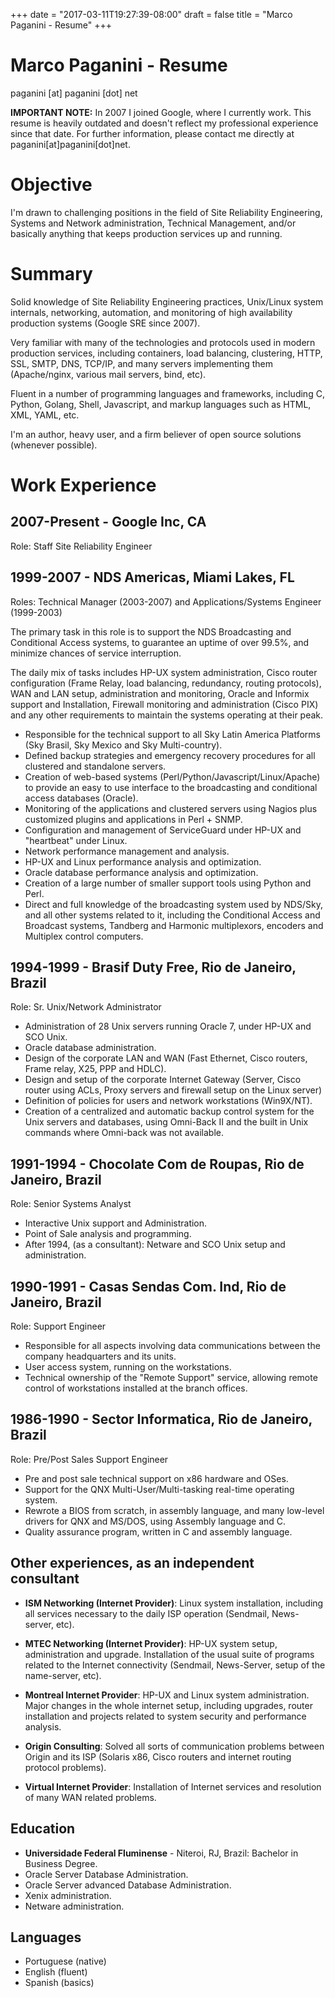 +++
date = "2017-03-11T19:27:39-08:00"
draft = false
title = "Marco Paganini - Resume"
+++

# Marco Paganini - Resume
paganini [at] paganini [dot] net

**IMPORTANT NOTE:** In 2007 I joined Google, where I currently work. This
resume is heavily outdated and doesn't reflect my professional experience since
that date. For further information, please contact me directly at
paganini[at]paganini[dot]net.

# Objective

I'm drawn to challenging positions in the field of Site Reliability Engineering,
Systems and Network administration, Technical Management, and/or basically
anything that keeps production services up and running.

# Summary

Solid knowledge of Site Reliability Engineering practices, Unix/Linux system
internals, networking, automation, and monitoring of high availability
production systems (Google SRE since 2007).

Very familiar with many of the technologies and protocols used in modern
production services, including containers, load balancing, clustering, HTTP,
SSL, SMTP, DNS, TCP/IP, and many servers implementing them (Apache/nginx,
various mail servers, bind, etc).

Fluent in a number of programming languages and frameworks, including C, Python,
Golang, Shell, Javascript, and markup languages such as HTML, XML, YAML, etc.

I'm an author, heavy user, and a firm believer of open source solutions
(whenever possible).

# Work Experience

## 2007-Present - Google Inc, CA

Role: Staff Site Reliability Engineer

## 1999-2007 - NDS Americas, Miami Lakes, FL

Roles: Technical Manager (2003-2007) and Applications/Systems Engineer (1999-2003)

The primary task in this role is to support the NDS Broadcasting and
Conditional Access systems, to guarantee an uptime of over 99.5%, and minimize
chances of service interruption.

The daily mix of tasks includes HP-UX system administration, Cisco router
configuration (Frame Relay, load balancing, redundancy, routing protocols), WAN
and LAN setup, administration and monitoring, Oracle and Informix support and
Installation, Firewall monitoring and administration (Cisco PIX) and any other
requirements to maintain the systems operating at their peak.

  *  Responsible for the technical support to all Sky Latin America Platforms (Sky Brasil, Sky Mexico and Sky Multi-country).
  * Defined backup strategies and emergency recovery procedures for all clustered and standalone servers.
  * Creation of web-based systems (Perl/Python/Javascript/Linux/Apache) to provide an easy to use interface to the broadcasting and conditional access databases (Oracle).
  * Monitoring of the applications and clustered servers using Nagios plus customized plugins and applications in Perl + SNMP.
  * Configuration and management of ServiceGuard under HP-UX and "heartbeat" under Linux.
  * Network performance management and analysis.
  * HP-UX and Linux performance analysis and optimization.
  * Oracle database performance analysis and optimization.
  * Creation of a large number of smaller support tools using Python and Perl.
  * Direct and full knowledge of the broadcasting system used by NDS/Sky, and all other systems related to it, including the Conditional Access and Broadcast systems, Tandberg and Harmonic multiplexors, encoders and Multiplex control computers.

## 1994-1999 - Brasif Duty Free, Rio de Janeiro, Brazil

Role: Sr. Unix/Network Administrator

  * Administration of 28 Unix servers running Oracle 7, under HP-UX and SCO Unix.
  * Oracle database administration.
  * Design of the corporate LAN and WAN (Fast Ethernet, Cisco routers, Frame relay, X25, PPP and HDLC).
  * Design and setup of the corporate Internet Gateway (Server, Cisco router using ACLs, Proxy servers and firewall setup on the Linux server)
  * Definition of policies for users and network workstations (Win9X/NT).
  * Creation of a centralized and automatic backup control system for the Unix servers and databases, using Omni-Back II and the built in Unix commands where Omni-back was not available.

## 1991-1994 - Chocolate Com de Roupas, Rio de Janeiro, Brazil

Role: Senior Systems Analyst

  * Interactive Unix support and Administration.
  * Point of Sale analysis and programming.
  * After 1994, (as a consultant): Netware and SCO Unix setup and administration.

## 1990-1991 - Casas Sendas Com. Ind, Rio de Janeiro, Brazil

Role: Support Engineer

  * Responsible for all aspects involving data communications between the company headquarters and its units.
  * User access system, running on the workstations.
  * Technical ownership of the "Remote Support" service, allowing remote control of workstations installed at the branch offices.

## 1986-1990 - Sector Informatica, Rio de Janeiro, Brazil

Role: Pre/Post Sales Support Engineer

  * Pre and post sale technical support on x86 hardware and OSes.
  * Support for the QNX Multi-User/Multi-tasking real-time operating system.
  * Rewrote a BIOS from scratch, in assembly language, and many low-level drivers for QNX and MS/DOS, using Assembly language and C.
  * Quality assurance program, written in C and assembly language.

## Other experiences, as an independent consultant

  * **ISM Networking (Internet Provider)**: Linux system installation,
  including all services necessary to the daily ISP operation (Sendmail,
  News-server, etc).

  * **MTEC Networking (Internet Provider)**: HP-UX system setup,
  administration and upgrade. Installation of the usual suite of programs
  related to the Internet connectivity (Sendmail, News-Server, setup of the
  name-server, etc).

  * **Montreal Internet Provider**: HP-UX and Linux system administration.
  Major changes in the whole internet setup, including upgrades, router
  installation and projects related to system security and performance
  analysis.

  * **Origin Consulting**: Solved all sorts of communication problems
  between Origin and its ISP (Solaris x86, Cisco routers and internet routing
  protocol problems).

  * **Virtual Internet Provider**: Installation of Internet services
  and resolution of many WAN related problems.

## Education

  * **Universidade Federal Fluminense** - Niteroi, RJ, Brazil: Bachelor in Business Degree.
  * Oracle Server Database Administration.
  * Oracle Server advanced Database Administration.
  * Xenix administration.
  * Netware administration.

## Languages
  * Portuguese (native)
  * English (fluent)
  * Spanish (basics)

